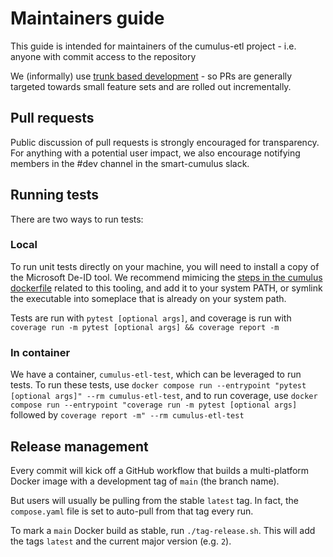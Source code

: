 # Maintainers guide

This guide is intended for maintainers of the cumulus-etl project - i.e. anyone with commit access to the repository

We (informally) use [trunk based development](https://trunkbaseddevelopment.com/) - so PRs are generally targeted towards small feature sets and are rolled out incrementally. 

## Pull requests

Public discussion of pull requests is strongly encouraged for transparency. For anything with a potential user impact, we also encourage notifying members in the #dev channel in the smart-cumulus slack.

## Running tests

There are two ways to run tests:

### Local

To run unit tests directly on your machine, you will need to install a copy of the Microsoft De-ID tool. We recommend mimicing the [steps in the cumulus dockerfile](https://github.com/smart-on-fhir/cumulus-etl/blob/main/Dockerfile#L4-L15) related to this tooling, and add it to your system PATH, or symlink the executable into someplace that is already on your system path.

Tests are run with `pytest [optional args]`, and coverage is run with `coverage run -m pytest [optional args] && coverage report -m`

### In container

We have a container, `cumulus-etl-test`, which can be leveraged to run tests. To run these tests, use `docker compose run --entrypoint "pytest [optional args]" --rm cumulus-etl-test`, and to run coverage, use `docker compose run --entrypoint "coverage run -m pytest [optional args]` followed by `coverage report -m" --rm cumulus-etl-test`

## Release management

Every commit will kick off a GitHub workflow that builds a multi-platform Docker image
with a development tag of `main` (the branch name).

But users will usually be pulling from the stable `latest` tag.
In fact, the `compose.yaml` file is set to auto-pull from that tag every run.

To mark a `main` Docker build as stable, run `./tag-release.sh`.
This will add the tags `latest` and the current major version (e.g. `2`).
